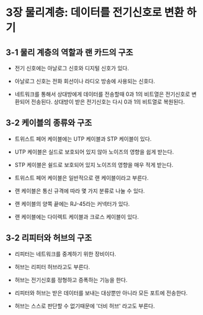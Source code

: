 # 3장 물리계층: 데이터를 전기신호로 변환 하기

## 3-1 물리 계층의 역할과 랜 카드의 구조

* 전기 신호에는 아날로그 신호와 디지털 신호가 있다.

* 아날로그 신호는 전화 회선이나 라디오 방송에 사용되는 신호다.

* 네트워크를 통해서 상대방에게 데이터를 전송할때 0과 1의 비트열은 전기신호로 변환되어 전송된다. 상대방이 받은 전기신호는 다시 0과 1의 비트열로 복원된다.

## 3-2 케이블의 종류와 구조 

* 트위스트 페어 케이블에는 UTP 케이블과 STP 케이블이 있다.

* UTP 케이블은 실드로 보호되어 있지 않아 노이즈의 영향을 쉽게 받는다.

* STP 케이블은 쉴드로 보호되어 있지 노이즈의 영향을 매우 적게 받는다.

* 트위스트 페어 케이블은 일반적으로 랜 케이블이라고 부른다.

* 랜 케이블은 통신 규격에 따라 몇 가지 분류로 나눌 수 있다.

* 랜 케이블의 양쪽 끝에는 RJ-45라는 커넥터가 있다.

* 랜 케이블에는 다이렉트 케이블과 크로스 케이블이 있다.

## 3-2 리피터와 허브의 구조

* 리피터는 네트워크를 중계하기 위한 장비이다.

* 허브는 리피터 허브라고도 부른다.

* 허브는 전기신호를 정형하고 증폭하는 기능을 한다.

* 리피터와 허브는 받은 데이터를 보내는 대상뿐만 아니라 모든 포트에 전송한다.

* 허브는 스스로 판단할 수 없기때문에 '더비 허브' 라고도 부른다.

